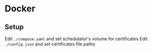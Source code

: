 # Docker

## Setup

Edit `./compose.yaml` and set schedulator's volume for certificates
Edit `./config.json` and set certificates file paths
